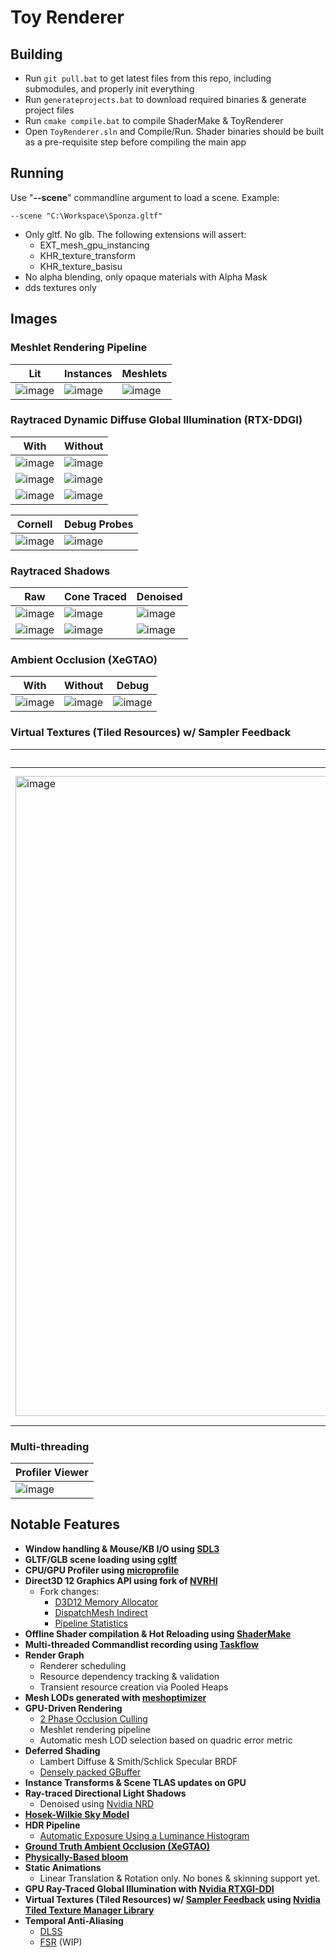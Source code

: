 # Toy Renderer

## Building

- Run `git pull.bat` to get latest files from this repo, including submodules, and properly init everything
- Run `generateprojects.bat` to download required binaries & generate project files
- Run `cmake compile.bat` to compile ShaderMake & ToyRenderer
- Open `ToyRenderer.sln` and Compile/Run. Shader binaries should be built as a pre-requisite step before compiling the main app

## Running

Use "**--scene**" commandline argument to load a scene. Example:

    --scene "C:\Workspace\Sponza.gltf"

- Only gltf. No glb. The following extensions will assert:
    - EXT_mesh_gpu_instancing
    - KHR_texture_transform
    - KHR_texture_basisu
- No alpha blending, only opaque materials with Alpha Mask
- dds textures only

## Images
### Meshlet Rendering Pipeline
|Lit|Instances|Meshlets|
|---|---|---|
|![image](https://github.com/user-attachments/assets/9120e30d-d74f-4b66-8593-d2ca497bbb2a)|![image](https://github.com/user-attachments/assets/d8cf01e1-058a-42cb-8f6c-e7e5b5e5d2c1)|![image](https://github.com/user-attachments/assets/728c77c6-0c94-40bb-ba35-8f793899d406)|

### Raytraced Dynamic Diffuse Global Illumination (RTX-DDGI)
|With|Without|
|---|---|
|![image](https://github.com/user-attachments/assets/f3d35e0e-8bd2-4ee9-842c-8e031567c6e0)|![image](https://github.com/user-attachments/assets/6d47b57d-6f82-446d-ad2c-3e383f9e6c88)|
|![image](https://github.com/user-attachments/assets/e29978c2-c0eb-4b7d-9c54-e053da41cb38)|![image](https://github.com/user-attachments/assets/15c3d15b-c251-421c-8d3d-f126ac918393)|
|![image](https://github.com/user-attachments/assets/32344b4b-4baf-4770-82b0-80041c4dc9a5)|![image](https://github.com/user-attachments/assets/e2cc7e9c-12e6-4fd0-b900-7cf9a8fe6333)|

|Cornell|Debug Probes|
|---|---|
|![image](https://github.com/user-attachments/assets/03aa9f4c-a00e-4b1e-9205-fc32956311d7)|![image](https://github.com/user-attachments/assets/585bc9f3-5a09-4865-9d98-eee7858afdfe)|

### Raytraced Shadows
|Raw|Cone Traced|Denoised|
|---|---|---|
|![image](https://github.com/user-attachments/assets/71e5fb32-a282-4b62-9f4b-2bb4d39d6bf8)|![image](https://github.com/user-attachments/assets/2bc7ceaa-de62-4ee4-9d17-e42846265098)|![image](https://github.com/user-attachments/assets/de992f1c-e413-408c-aab2-188dc238450d)|
|![image](https://github.com/user-attachments/assets/a4cca08b-c68c-44aa-b239-f69cc58e1530)|![image](https://github.com/user-attachments/assets/ae382317-ea28-4284-8eac-ea4586443f0a)|![image](https://github.com/user-attachments/assets/81001d97-28e7-451f-89c1-157f3d7f3bf9)|

### Ambient Occlusion (XeGTAO)
|With|Without|Debug|
|---|---|---|
|![image](https://github.com/user-attachments/assets/827be21d-e9ef-4b9c-b89b-24a3964f8cf5)|![image](https://github.com/user-attachments/assets/4e2da59d-2b97-40e6-83ee-353fd87c04f3)|![image](https://github.com/user-attachments/assets/140b25b5-06c1-4b6d-8467-665f3848e47f)|

### Virtual Textures (Tiled Resources) w/ Sampler Feedback
|Streamed Tiles|Sampler Feedback & Min Mip Textures|Texture Tiles' Mip Debug|
|---|---|---|
|<img width="1910" height="1024" alt="image" src="https://github.com/user-attachments/assets/fc2bc358-8f74-457f-8c26-cd2c44c8c506" />|<img width="1908" height="1026" alt="image" src="https://github.com/user-attachments/assets/541a703d-72e5-4462-b477-cee341b303ef" />|<img width="1911" height="1030" alt="image" src="https://github.com/user-attachments/assets/eb82b71f-b31d-4d72-a046-a0606a390992" /> <sub>Certain textures use wrap UV, hence the repeated tile patterns</sub>|

### Multi-threading
|Profiler Viewer|
|---|
|![image](https://github.com/user-attachments/assets/444ddfda-cd6c-4047-9176-9a62966035eb)|


## Notable Features
- **Window handling & Mouse/KB I/O using [SDL3](https://github.com/libsdl-org/SDL)**
- **GLTF/GLB scene loading using [cgltf](https://github.com/jkuhlmann/cgltf)**
- **CPU/GPU Profiler using [microprofile](https://github.com/jonasmr/microprofile)**
- **Direct3D 12 Graphics API using fork of [NVRHI](https://github.com/NVIDIA-RTX/NVRHI)**
    - Fork changes:
        - [D3D12 Memory Allocator](https://github.com/GPUOpen-LibrariesAndSDKs/D3D12MemoryAllocator)
        - [DispatchMesh Indirect](https://microsoft.github.io/DirectX-Specs/d3d/MeshShader.html#executeindirect)
        - [Pipeline Statistics](https://microsoft.github.io/DirectX-Specs/d3d/MeshShader.html#pipeline-statistics)
- **Offline Shader compilation & Hot Reloading using [ShaderMake](https://github.com/NVIDIA-RTX/ShaderMake)**
- **Multi-threaded Commandlist recording using [Taskflow](https://github.com/taskflow/taskflow)**
- **Render Graph**
    - Renderer scheduling
    - Resource dependency tracking & validation
    - Transient resource creation via Pooled Heaps
- **Mesh LODs generated with [meshoptimizer](https://github.com/zeux/meshoptimizer)**
- **GPU-Driven Rendering**
    - [2 Phase Occlusion Culling](https://advances.realtimerendering.com/s2015/aaltonenhaar_siggraph2015_combined_final_footer_220dpi.pdf)
    - Meshlet rendering pipeline
    - Automatic mesh LOD selection based on quadric error metric
- **Deferred Shading**
    - Lambert Diffuse & Smith/Schlick Specular BRDF
    - [Densely packed GBuffer](https://docs.google.com/presentation/d/1kaeg2qMi3_8nQqoR3Y2Ax9fJKUYLigPLPfdjfuEGowY/edit?slide=id.g27be1a2457b_0_128#slide=id.g27be1a2457b_0_128)
- **Instance Transforms & Scene TLAS updates on GPU**
- **Ray-traced Directional Light Shadows**
    - Denoised using [Nvidia NRD](https://github.com/NVIDIA-RTX/NRD)
- **[Hosek-Wilkie Sky Model](https://cgg.mff.cuni.cz/projects/SkylightModelling/)**
- **HDR Pipeline**
    - [Automatic Exposure Using a Luminance Histogram](https://bruop.github.io/exposure/)
- **[Ground Truth Ambient Occlusion (XeGTAO)](https://github.com/GameTechDev/XeGTAO)**
- **[Physically-Based bloom](https://advances.realtimerendering.com/s2014/index.html#_NEXT_GENERATION_POST)**
- **Static Animations**
    - Linear Translation & Rotation only. No bones & skinning support yet.
- **GPU Ray-Traced Global Illumination with [Nvidia RTXGI-DDI](https://github.com/NVIDIAGameWorks/RTXGI-DDGI)**
- **Virtual Textures (Tiled Resources) w/ [Sampler Feedback](https://microsoft.github.io/DirectX-Specs/d3d/SamplerFeedback.html) using [Nvidia Tiled Texture Manager Library](https://github.com/NVIDIA-RTX/RTXTS)**
- **Temporal Anti-Aliasing**
    - [DLSS](https://github.com/NVIDIA/DLSS)
    - [FSR](https://github.com/GPUOpen-LibrariesAndSDKs/FidelityFX-SDK) (WIP)
